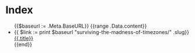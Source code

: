 # Index

<ul class="list-disc">
{{$baseurl := .Meta.BaseURL}}
{{range .Data.content}}
<li class="leading-normal">
{{ $link := print $baseurl "surviving-the-madness-of-timezones/" .slug}}
<a class="inline-block" href="{{$link}}">
    <div>{{.title}}</div>
</a>
</li>
{{end}}
</ul>
